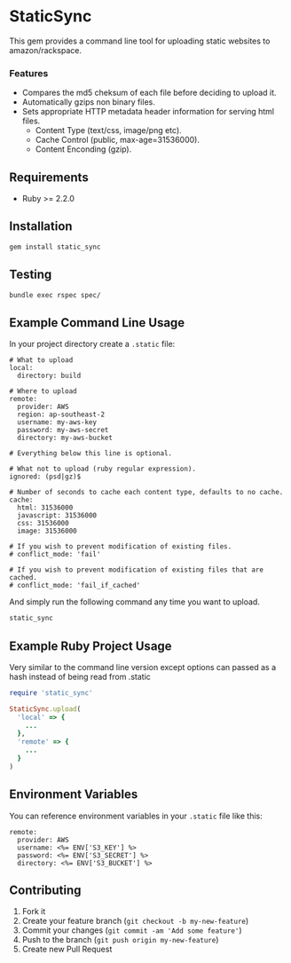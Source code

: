 # StaticSync

This gem provides a command line tool for uploading static websites to amazon/rackspace.

### Features

* Compares the md5 cheksum of each file before deciding to upload it.
* Automatically gzips non binary files.
* Sets appropriate HTTP metadata header information for serving html files.
    * Content Type (text/css, image/png etc).
    * Cache Control (public, max-age=31536000).
    * Content Enconding (gzip).

## Requirements

* Ruby >= 2.2.0

## Installation

```sh
gem install static_sync
```

## Testing

```sh
bundle exec rspec spec/
```

## Example Command Line Usage

In your project directory create a `.static` file:

```
# What to upload
local:
  directory: build

# Where to upload
remote:
  provider: AWS
  region: ap-southeast-2
  username: my-aws-key
  password: my-aws-secret
  directory: my-aws-bucket

# Everything below this line is optional.

# What not to upload (ruby regular expression).
ignored: (psd|gz)$

# Number of seconds to cache each content type, defaults to no cache.
cache:
  html: 31536000
  javascript: 31536000
  css: 31536000
  image: 31536000

# If you wish to prevent modification of existing files.
# conflict_mode: 'fail'

# If you wish to prevent modification of existing files that are cached.
# conflict_mode: 'fail_if_cached'
```

And simply run the following command any time you want to upload.

```sh
static_sync
```

## Example Ruby Project Usage

Very similar to the command line version except options can passed as a hash instead of being read from .static

```ruby
require 'static_sync'

StaticSync.upload(
  'local' => {
    ...
  },
  'remote' => {
    ...      
  }
)
```

## Environment Variables

You can reference environment variables in your `.static` file like this:

```
remote:
  provider: AWS
  username: <%= ENV['S3_KEY'] %>
  password: <%= ENV['S3_SECRET'] %>
  directory: <%= ENV['S3_BUCKET'] %>
```

## Contributing

1. Fork it
2. Create your feature branch (`git checkout -b my-new-feature`)
3. Commit your changes (`git commit -am 'Add some feature'`)
4. Push to the branch (`git push origin my-new-feature`)
5. Create new Pull Request
